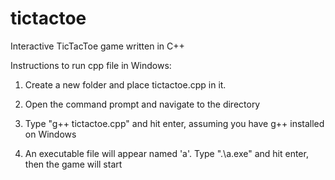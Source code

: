 # tictactoe
Interactive TicTacToe game written in C++

Instructions to run cpp file in Windows:

1. Create a new folder and place tictactoe.cpp in it.

2. Open the command prompt and navigate to the directory

3. Type "g++ tictactoe.cpp" and hit enter, assuming you have g++ installed on Windows

4. An executable file will appear named 'a'. Type ".\a.exe" and hit enter, then the game will start
